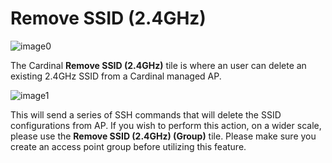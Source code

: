 Remove SSID (2.4GHz)
====================

![image0](http://cardinal.mcclunetechnologies.net/wp-content/uploads/2017/10/img_59f7ea527590b.png)

The Cardinal **Remove SSID (2.4GHz)** tile is where an user can delete
an existing 2.4GHz SSID from a Cardinal managed AP.

![image1](http://cardinal.mcclunetechnologies.net/wp-content/uploads/2017/10/img_59f7ea8e57848.png)

This will send a series of SSH commands that will delete the SSID
configurations from AP. If you wish to perform this action, on a wider
scale, please use the **Remove SSID (2.4GHz) (Group)** tile. Please make
sure you create an access point group before utilizing this feature.
